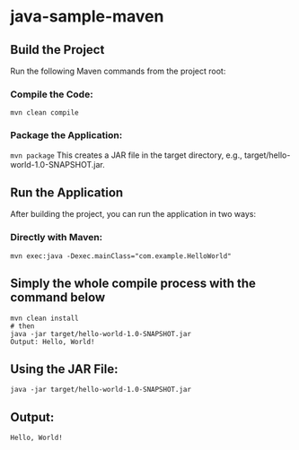 # java-sample-maven


## Build the Project

Run the following Maven commands from the project root:

### Compile the Code:

`
mvn clean compile
`

### Package the Application:

`
mvn package
`
This creates a JAR file in the target directory, e.g., target/hello-world-1.0-SNAPSHOT.jar.

## Run the Application

After building the project, you can run the application in two ways:

### Directly with Maven:

`
mvn exec:java -Dexec.mainClass="com.example.HelloWorld"
`

## Simply the whole compile process with the command below

```
mvn clean install 
# then
java -jar target/hello-world-1.0-SNAPSHOT.jar
Output: Hello, World!
```

## Using the JAR File:

`
java -jar target/hello-world-1.0-SNAPSHOT.jar
`

## Output:

`
Hello, World!
`
